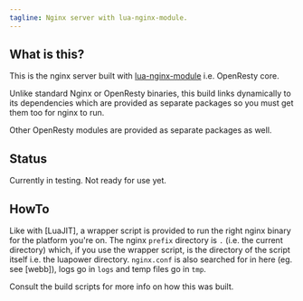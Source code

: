 ```yaml
---
tagline: Nginx server with lua-nginx-module.
---
```


## What is this?

This is the nginx server built with
[lua-nginx-module](https://github.com/openresty/lua-nginx-module)
i.e. OpenResty core.

Unlike standard Nginx or OpenResty binaries, this build links dynamically
to its dependencies which are provided as separate packages so you must
get them too for nginx to run.

Other OpenResty modules are provided as separate packages as well.

## Status

<warn>Currently in testing. Not ready for use yet.</warn>

## HowTo

Like with [LuaJIT], a wrapper script is provided to run the right nginx
binary for the platform you're on. The nginx `prefix` directory is `.`
(i.e. the current directory) which, if you use the wrapper script, is the
directory of the script itself i.e. the luapower directory. `nginx.conf`
is also searched for in here (eg. see [webb]), logs go in `logs` and temp
files go in `tmp`.

Consult the build scripts for more info on how this was built.
